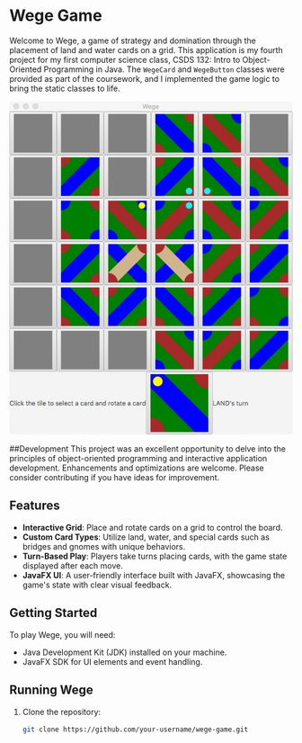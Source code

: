 # Wege Game

Welcome to Wege, a game of strategy and domination through the placement of land and water cards on a grid. This application is my fourth project for my first computer science class, CSDS 132: Intro to Object-Oriented Programming in Java. The `WegeCard` and `WegeButton` classes were provided as part of the coursework, and I implemented the game logic to bring the static classes to life.

![Wege Game Screenshot](Wege.jpeg)

##Development 
This project was an excellent opportunity to delve into the principles of object-oriented programming and interactive application development. Enhancements and optimizations are welcome. Please consider contributing if you have ideas for improvement.


## Features

- **Interactive Grid**: Place and rotate cards on a grid to control the board.
- **Custom Card Types**: Utilize land, water, and special cards such as bridges and gnomes with unique behaviors.
- **Turn-Based Play**: Players take turns placing cards, with the game state displayed after each move.
- **JavaFX UI**: A user-friendly interface built with JavaFX, showcasing the game's state with clear visual feedback.

## Getting Started

To play Wege, you will need:

- Java Development Kit (JDK) installed on your machine.
- JavaFX SDK for UI elements and event handling.

## Running Wege

1. Clone the repository:
   ```sh
   git clone https://github.com/your-username/wege-game.git
